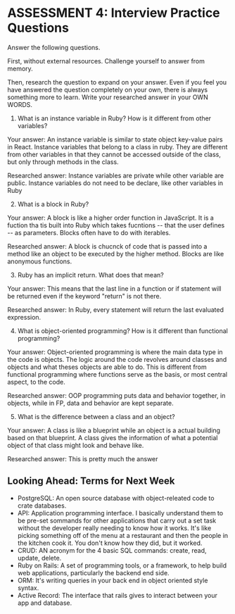 # ASSESSMENT 4: Interview Practice Questions
Answer the following questions.

First, without external resources. Challenge yourself to answer from memory.

Then, research the question to expand on your answer. Even if you feel you have answered the question completely on your own, there is always something more to learn. Write your researched answer in your OWN WORDS.  

1. What is an instance variable in Ruby? How is it different from other variables?

  Your answer: An instance variable is similar to state object key-value pairs in React. Instance variables that belong to a class in ruby. They are different from other variables in that they cannot be accessed outside of the class, but only through methods in the class.

  Researched answer: Instance variables are private while other variable are public. Instance variables do not need to be declare, like other variables in Ruby



2. What is a block in Ruby?

  Your answer: A block is like a higher order function in JavaScript. It is a fuction tha tis built into Ruby which takes fucntions -- that the user defines -- as parameters. Blocks often have to do with iterables.

  Researched answer: A block is chucnck of code that is passed into a method like an object to be executed by the higher method. Blocks are like anonymous functions.



3. Ruby has an implicit return. What does that mean?

  Your answer: This means that the last line in a function or if statement will be returned even if the keyword "return" is not there.

  Researched answer: In Ruby, every statement will return the last evaluated expression.



4. What is object-oriented programming? How is it different than functional programming?

  Your answer: Object-oriented programming is where the main data type in the code is objects. The logic around the code revolves around classes and objects and what theses objects are able to do. This is different from functional programming where functions serve as the basis, or most central aspect, to the code. 

  Researched answer: OOP programming puts data and behavior together, in objects, while in FP, data and behavior are kept separate.



5. What is the difference between a class and an object?

  Your answer: A class is like a blueprint while an object is a actual building based on that blueprint. A class gives the information of what a potential object of that class might look and behave like.

  Researched answer: This is pretty much the answer



## Looking Ahead: Terms for Next Week
- PostgreSQL: An open source database with object-releated code to crate databases.
- API: Application programming interface. I basically understand them to be pre-set sommands for other applications that carry out a set task without the developer really needing to know how it works. It's like picking something off of the menu at a restaurant and then the people in the kitchen cook it. You don't know how they did, but it worked.
- CRUD: AN acronym for the 4 basic SQL commands: create, read, update, delete.
- Ruby on Rails: A set of programming tools, or a framework, to help build web applications, particularly the backend end side.
- ORM: It's writing queries in your back end in object oriented style syntax.
- Active Record: The interface that rails gives to interact between your app and database.
